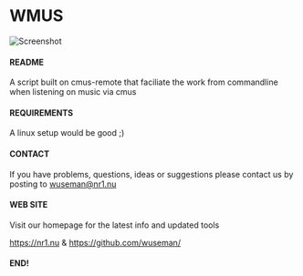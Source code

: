 # WMUS

![Screenshot](.previews/wmus.png)

#### README

A script built on cmus-remote that faciliate the work from commandline when listening on music via cmus

#### REQUIREMENTS

A linux setup would be good ;)

#### CONTACT 

If you have problems, questions, ideas or suggestions please contact
us by posting to wuseman@nr1.nu

#### WEB SITE

Visit our homepage for the latest info and updated tools

https://nr1.nu & https://github.com/wuseman/

#### END!

